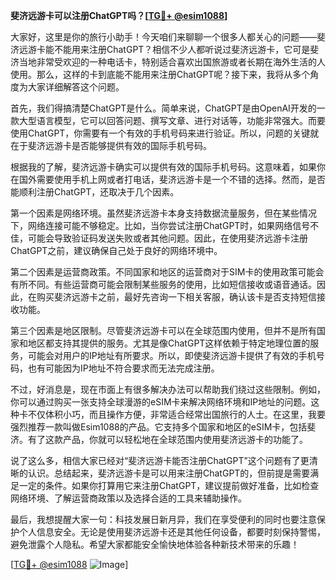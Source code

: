 **斐济远游卡可以注册ChatGPT吗？[[TG💪+ @esim1088](https://t.me/s/esim1088)]**

大家好，这里是你的旅行小助手！今天咱们来聊聊一个很多人都关心的问题——斐济远游卡能不能用来注册ChatGPT？相信不少人都听说过斐济远游卡，它可是斐济当地非常受欢迎的一种电话卡，特别适合喜欢出国旅游或者长期在海外生活的人使用。那么，这样的卡到底能不能用来注册ChatGPT呢？接下来，我将从多个角度为大家详细解答这个问题。

首先，我们得搞清楚ChatGPT是什么。简单来说，ChatGPT是由OpenAI开发的一款大型语言模型，它可以回答问题、撰写文章、进行对话等，功能非常强大。而要使用ChatGPT，你需要有一个有效的手机号码来进行验证。所以，问题的关键就在于斐济远游卡是否能够提供有效的国际手机号码。

根据我的了解，斐济远游卡确实可以提供有效的国际手机号码。这意味着，如果你在国外需要使用手机上网或者打电话，斐济远游卡是一个不错的选择。然而，是否能顺利注册ChatGPT，还取决于几个因素。

第一个因素是网络环境。虽然斐济远游卡本身支持数据流量服务，但在某些情况下，网络连接可能不够稳定。比如，当你尝试注册ChatGPT时，如果网络信号不佳，可能会导致验证码发送失败或者其他问题。因此，在使用斐济远游卡注册ChatGPT之前，建议确保自己处于良好的网络环境中。

第二个因素是运营商政策。不同国家和地区的运营商对于SIM卡的使用政策可能会有所不同。有些运营商可能会限制某些服务的使用，比如短信接收或语音通话。因此，在购买斐济远游卡之前，最好先咨询一下相关客服，确认该卡是否支持短信接收功能。

第三个因素是地区限制。尽管斐济远游卡可以在全球范围内使用，但并不是所有国家和地区都支持其提供的服务。尤其是像ChatGPT这样依赖于特定地理位置的服务，可能会对用户的IP地址有所要求。所以，即使斐济远游卡提供了有效的手机号码，也有可能因为IP地址不符合要求而无法完成注册。

不过，好消息是，现在市面上有很多解决办法可以帮助我们绕过这些限制。例如，你可以通过购买一张支持全球漫游的eSIM卡来解决网络环境和IP地址的问题。这种卡不仅体积小巧，而且操作方便，非常适合经常出国旅行的人士。在这里，我要强烈推荐一款叫做Esim1088的产品。它支持多个国家和地区的eSIM卡，包括斐济。有了这款产品，你就可以轻松地在全球范围内使用斐济远游卡的功能了。

说了这么多，相信大家已经对“斐济远游卡能否注册ChatGPT”这个问题有了更清晰的认识。总结起来，斐济远游卡是可以用来注册ChatGPT的，但前提是需要满足一定的条件。如果你打算用它来注册ChatGPT，建议提前做好准备，比如检查网络环境、了解运营商政策以及选择合适的工具来辅助操作。

最后，我想提醒大家一句：科技发展日新月异，我们在享受便利的同时也要注意保护个人信息安全。无论是使用斐济远游卡还是其他任何设备，都要时刻保持警惕，避免泄露个人隐私。希望大家都能安全愉快地体验各种新技术带来的乐趣！

[[TG💪+ @esim1088](https://t.me/s/esim1088) ![Image](https://i.postimg.cc/4NQfJmqS/Snipaste-2025-05-13-00-14-12.png)]